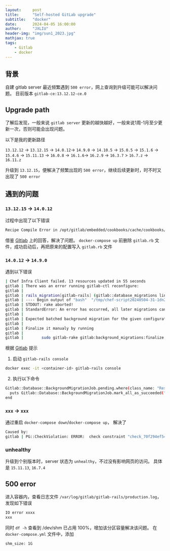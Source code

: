 ```yaml
---
layout:     post
title:      "Self-hosted GitLab upgrade"
subtitle:   "docker"
date:       2024-04-05 16:00:00
author:     "JXLIU"
header-img: "img/sun1_2023.jpg"
mathjax: true
tags:
    - Gitlab
    - docker
---
```


## 背景
自建 gitlab server 最近频繁遇到 `500 error`，网上查询到升级可能可以解决问题。
目前版本 `gitlab-ce:13.12.12-ce.0`

## Upgrade path

了解后发现，一般来说 `gitlab server` 更新的越快越好，一般来说1周-1月至少更新一次，否则可能会出现问题。

以下是我的更新路径

`13.12.12` -> `13.12.15` -> `14.0.12`-> `14.9.0` -> `14.10.5` -> 
`15.0.5` -> `15.1.6` -> `15.4.6` -> `15.11.13` ->
`16.0.8` -> `16.1.6`-> `16.2.9` -> `16.3.7` > `16.7.z` -> `16.11.z`

升级到 `13.12.15`，便解决了频繁出现的 `500 error`，继续后续更新时，时不时又出现了 `500 error`

## 遇到的问题

### `13.12.15` -> `14.0.12` 
过程中出现了以下错误

```bash
Recipe Compile Error in /opt/gitlab/embedded/cookbooks/cache/cookbooks/gitlab-ee/recipes/default.rb
```
借鉴 [GItlab](https://gitlab.com/gitlab-org/omnibus-gitlab/-/issues/3977) 上的回答，解决了问题。
`docker-compose up` 前删除 `gitlab.rb` 文件，成功启动后，再把原来的配置写入 `gitlab.rb` 文件

### `14.0.12` -> `14.9.0`

遇到以下错误
```bash
| Chef Infra Client failed. 13 resources updated in 55 seconds
gitlab | There was an error running gitlab-ctl reconfigure:
gitlab |
gitlab | rails_migration[gitlab-rails] (gitlab::database_migrations line 51) had an error: Mixlib::ShellOut::ShellCommandFailed: bash[migrate gitlab-rails database] (/opt/gitlab/embedded/cookbooks/cache/cookbooks/gitlab/resources/rails_migration.rb line 16) had an error: Mixlib::ShellOut::ShellCommandFailed: Expected process to exit with [0], but received '1'
gitlab | ---- Begin output of "bash"  "/tmp/chef-script20240504-31-1dn2mnj" ----
gitlab | STDOUT: rake aborted!
gitlab | StandardError: An error has occurred, all later migrations canceled:
gitlab |
gitlab | Expected batched background migration for the given configuration to be marked as 'finished', but it is 'active':     {:job_class_name=>"CopyColumnUsingBackgroundMigrationJob", :table_name=>"ci_stages", :column_name=>"id", :job_arguments=>[["id"], ["id_convert_to_bigint"]]}
gitlab |
gitlab | Finalize it manualy by running
gitlab |
gitlab |        sudo gitlab-rake gitlab:background_migrations:finalize[CopyColumnUsingBackgroundMigrationJob,ci_stages,id,'[["id"]\, ["id_convert_to_bigint"]]']
```

根据 [Gitlab](https://docs.gitlab.com/ee/update/versions/gitlab_14_changes.html#1490) 提示

1. 启动 `gitlab-rails console`

```bash
docker exec -it <container-id> gitlab-rails console
```
2. 执行以下命令

```bash
Gitlab::Database::BackgroundMigrationJob.pending.where(class_name: "ResetDuplicateCiRunnersTokenValuesOnProjects").find_each do |job|
  puts Gitlab::Database::BackgroundMigrationJob.mark_all_as_succeeded("ResetDuplicateCiRunnersTokenValuesOnProjects", job.arguments)
end
```

### `xxx` -> `xxx` 
通过重启 `docker-compose down`/`docker-compose up`， 解决了
```bash
Caused by:
gitlab | PG::CheckViolation: ERROR:  check constraint "check_70f294ef54" is violated by some row
```
### unhealthy

升级到个别版本时，server 状态为 `unhealthy`，不过没有影响网页的访问。
具体是 `15.11.13`, `16.7.4`

## 500 error

进入容器内，查看日志文件 `/var/log/gitlab/gitlab-rails/production.log`，发现如下错误

```bash
IO error xxxx
xxx
```
同时 `df -h` 查看到 /dev/shm 已占用 100%，增加该分区容量解决该问题。
在 `docker-compose.yml` 文件中，添加

```bash
shm_size: 1G
```
